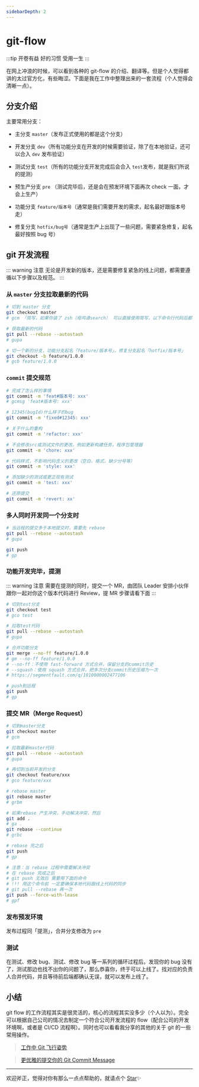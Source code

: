 ```yaml
---
sidebarDepth: 2
---
```


# git-flow

:::tip 开卷有益
好的习惯 受用一生
:::

在网上冲浪的时候，可以看到各种的 git-flow 的介绍、翻译等。但是个人觉得都讲的太过官方化，有些晦涩。下面是我在工作中整理出来的一套流程（个人觉得会清晰一点）。

## 分支介绍

主要常用分支：

- 主分支 `master`（发布正式使用的都是这个分支）

- 开发分支 `dev`（所有功能分支在开发的时候需要验证，除了在本地验证，还可以合入 `dev` 发布验证）

- 测试分支 `test`（所有的功能分支开发完成后会合入 `test`发布，就是我们所说的提测）

- 预生产分支 `pre` （测试完毕后，还是会在预发环境下面再次 check 一面，才会上生产）

- 功能分支 `feature/版本号`（通常是我们需要开发的需求，起名最好跟版本号走）

- 修复分支 `hotfix/bug号`（通常是生产上出现了一些问题，需要紧急修复，起名最好按照 bug 号）

## git 开发流程

::: warning 注意
无论是开发新的版本，还是需要修复紧急的线上问题，都需要遵循以下步骤以及规范。
:::

### 从 `master` 分支拉取最新的代码

```sh
# 切到 master 分支
git checkout master
# gcm 「简写，如果你装了 zsh（母鸡请search） 可以直接使用简写，以下命令行代码后都会跟简写」

# 获取最新的代码
git pull --rebase --autostash
# gupa

# 切一个新的分支，功能分支起名「feature/版本号」，修复分支起名「hotfix/版本号」
git checkout -b feature/1.0.0
# gcb feature/1.0.0
```

### `commit` 提交规范

```sh
# 完成了怎么样的事情
git commit -m 'feat#版本号: xxx'
# gcmsg 'feat#版本号: xxx'

# 12345(bugId)什么样子的bug
git commit -m 'fixed#12345: xxx'

# 关于什么的重构
git commit -m 'refactor: xxx'

# 不会修改src或测试文件的更改。例如更新构建任务，程序包管理器
git commit -m 'chore: xxx'

# 代码样式，不影响代码含义的更改（空白，格式，缺少分号等）
git commit -m 'style: xxx'

# 添加缺少的测试或更正现有测试
git commit -m 'test: xxx'

# 还原提交
git commit -m 'revert: xx'
```

### 多人同时开发同一个分支时

```sh
# 当远程的提交多于本地提交时，需要先 rebase
git pull --rebase --autostash
# gupa

git push
# gp
```

### 功能开发完毕，提测

::: warning 注意
需要在提测的同时，提交一个 MR，由团队 Leader 安排小伙伴跟你一起对你这个版本代码进行 Review，提 MR 步骤请看下面
:::

```sh
# 切到test分支
git checkout test
# gco test

# 拉取test代码
git pull --rebase --autostash
# gupa

# 合并功能分支
git merge --no-ff feature/1.0.0
# gm --no-ff feature/1.0.0
# --no-ff：不使用 fast-forward 方式合并，保留分支的commit历史
# --squash：使用 squash 方式合并，把多次分支commit历史压缩为一次
# https://segmentfault.com/q/1010000002477106

# push到远程
git push
# gp
```

### 提交 MR（Merge Request）

```sh
# 切到master分支
git checkout master
# gcm

# 拉取最新master代码
git pull --rebase --autostash
# gupa

# 再切到当前开发的分支
git checkout feature/xxx
# gco feature/xxx

# rebase master
git rebase master
# grbm

# 如果rebase 产生冲突，手动解决冲突，然后
git add .
# ga .
git rebase --continue
# grbc

# rebase 完之后
git push
# gp

# 注意：当 rebase 过程中需要解决冲突
# 在 rebase 完成之后
# git push 无效后 需要用下面的命令
# !!! 用这个命令前 一定要确保本地代码跟线上代码的同步
# git pull --rebase 再一次
git push --force-with-lease
# gpf
```

### 发布预发环境

发布过程同「提测」，合并分支修改为 `pre`

### 测试

在测试、修改 bug、测试、修改 bug 等一系列的循环过程后。发现你的 bug 没有了，测试那边也找不出你的问题了，那么恭喜你，终于可以上线了。找对应的负责人合并代码，并且等待前后端都确认无误，就可以发布上线了。

## 小结

git flow 的工作流程其实是很灵活的，核心的流程其实没多少（个人以为）。完全可以根据自己公司的情况去制定一个符合公司开发流程的 flow（配合公司的开发环境啊，或者是 CI/CD 流程啊）。同时也可以看看我分享的其他的关于 git 的一些常用操作。

> [工作中 Git 飞行姿势](./git.md)

> [更优雅的提交你的 Git Commit Message](./git-commit-message.md)

---

欢迎斧正，觉得对你有那么一点点帮助的，就请点个 [Star](https://github.com/lqk9511/blog)✨
